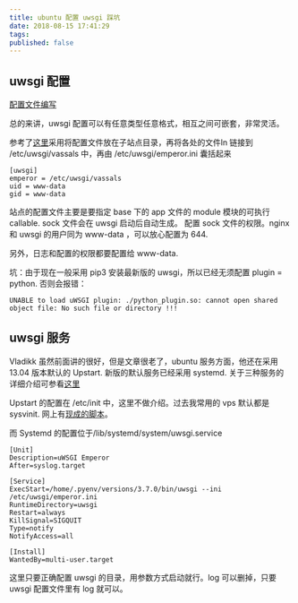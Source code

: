 ```yaml
---
title: ubuntu 配置 uwsgi 踩坑
date: 2018-08-15 17:41:29
tags:
published: false
---
```


[](#uwsgi-配置 "uwsgi 配置")uwsgi 配置
--------------------------------

[配置文件编写](https://uwsgi-docs-zh.readthedocs.io/zh_CN/latest/Configuration.html)

总的来讲，uwsgi 配置可以有任意类型任意格式，相互之间可嵌套，非常灵活。

参考了[这里](https://www.oschina.net/translate/serving-flask-with-nginx-on-ubuntu)采用将配置文件放在子站点目录，再将各处的文件ln 链接到 /etc/uwsgi/vassals 中，再由 /etc/uwsgi/emperor.ini 囊括起来

    [uwsgi]
    emperor = /etc/uwsgi/vassals
    uid = www-data
    gid = www-data


站点的配置文件主要是要指定 base 下的 app 文件的 module 模块的可执行 callable.
sock 文件会在 uwsgi 启动后自动生成。
配置 sock 文件的权限。nginx 和 uwsgi 的用户同为 www-data ，可以放心配置为 644.

另外，日志和配置的权限都要配置给 www-data.

坑：由于现在一般采用 pip3 安装最新版的 uwsgi，所以已经无须配置 plugin = python. 否则会报错：

    UNABLE to load uWSGI plugin: ./python_plugin.so: cannot open shared object file: No such file or directory !!!


[](#uwsgi-服务 "uwsgi 服务")uwsgi 服务
--------------------------------

Vladikk 虽然前面讲的很好，但是文章很老了，ubuntu 服务方面，他还在采用 13.04 版本默认的 Upstart. 新版的默认服务已经采用 systemd. 关于三种服务的详细介绍可参看[这里](https://www.ibm.com/developerworks/cn/linux/1407_liuming_init1/index.html)

Upstart 的配置在 /etc/init 中，这里不做介绍。过去我常用的 vps 默认都是 sysvinit. 网上有[现成的脚本](https://gist.github.com/dlebech/3fd9a86abf0a980446cf)。

而 Systemd 的配置位于/lib/systemd/system/uwsgi.service

    [Unit]
    Description=uWSGI Emperor
    After=syslog.target

    [Service]
    ExecStart=/home/.pyenv/versions/3.7.0/bin/uwsgi --ini /etc/uwsgi/emperor.ini
    RuntimeDirectory=uwsgi
    Restart=always
    KillSignal=SIGQUIT
    Type=notify
    NotifyAccess=all

    [Install]
    WantedBy=multi-user.target


这里只要正确配置 uwsgi 的目录，用参数方式启动就行。log 可以删掉，只要 uwsgi 配置文件里有 log 就可以。
